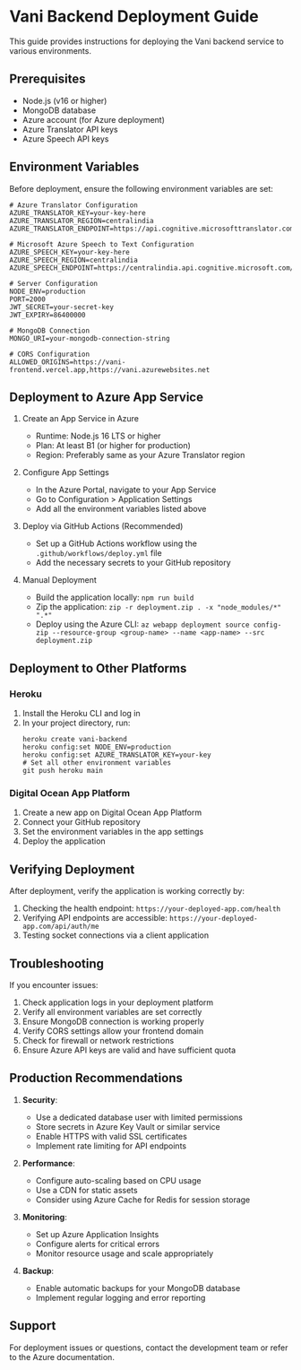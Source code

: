 # Vani Backend Deployment Guide

This guide provides instructions for deploying the Vani backend service to various environments.

## Prerequisites

- Node.js (v16 or higher)
- MongoDB database
- Azure account (for Azure deployment)
- Azure Translator API keys
- Azure Speech API keys

## Environment Variables

Before deployment, ensure the following environment variables are set:

```
# Azure Translator Configuration
AZURE_TRANSLATOR_KEY=your-key-here
AZURE_TRANSLATOR_REGION=centralindia
AZURE_TRANSLATOR_ENDPOINT=https://api.cognitive.microsofttranslator.com/

# Microsoft Azure Speech to Text Configuration
AZURE_SPEECH_KEY=your-key-here
AZURE_SPEECH_REGION=centralindia
AZURE_SPEECH_ENDPOINT=https://centralindia.api.cognitive.microsoft.com/sts/v1.0/issuetoken

# Server Configuration
NODE_ENV=production
PORT=2000
JWT_SECRET=your-secret-key
JWT_EXPIRY=86400000

# MongoDB Connection
MONGO_URI=your-mongodb-connection-string

# CORS Configuration
ALLOWED_ORIGINS=https://vani-frontend.vercel.app,https://vani.azurewebsites.net
```

## Deployment to Azure App Service

1. Create an App Service in Azure
   - Runtime: Node.js 16 LTS or higher
   - Plan: At least B1 (or higher for production)
   - Region: Preferably same as your Azure Translator region

2. Configure App Settings
   - In the Azure Portal, navigate to your App Service
   - Go to Configuration > Application Settings
   - Add all the environment variables listed above

3. Deploy via GitHub Actions (Recommended)
   - Set up a GitHub Actions workflow using the `.github/workflows/deploy.yml` file
   - Add the necessary secrets to your GitHub repository

4. Manual Deployment
   - Build the application locally: `npm run build`
   - Zip the application: `zip -r deployment.zip . -x "node_modules/*" ".*"`
   - Deploy using the Azure CLI: `az webapp deployment source config-zip --resource-group <group-name> --name <app-name> --src deployment.zip`

## Deployment to Other Platforms

### Heroku

1. Install the Heroku CLI and log in
2. In your project directory, run:
   ```
   heroku create vani-backend
   heroku config:set NODE_ENV=production
   heroku config:set AZURE_TRANSLATOR_KEY=your-key
   # Set all other environment variables
   git push heroku main
   ```

### Digital Ocean App Platform

1. Create a new app on Digital Ocean App Platform
2. Connect your GitHub repository
3. Set the environment variables in the app settings
4. Deploy the application

## Verifying Deployment

After deployment, verify the application is working correctly by:

1. Checking the health endpoint: `https://your-deployed-app.com/health`
2. Verifying API endpoints are accessible: `https://your-deployed-app.com/api/auth/me`
3. Testing socket connections via a client application

## Troubleshooting

If you encounter issues:

1. Check application logs in your deployment platform
2. Verify all environment variables are set correctly
3. Ensure MongoDB connection is working properly
4. Verify CORS settings allow your frontend domain
5. Check for firewall or network restrictions
6. Ensure Azure API keys are valid and have sufficient quota

## Production Recommendations

1. **Security**:
   - Use a dedicated database user with limited permissions
   - Store secrets in Azure Key Vault or similar service
   - Enable HTTPS with valid SSL certificates
   - Implement rate limiting for API endpoints

2. **Performance**:
   - Configure auto-scaling based on CPU usage
   - Use a CDN for static assets
   - Consider using Azure Cache for Redis for session storage

3. **Monitoring**:
   - Set up Azure Application Insights
   - Configure alerts for critical errors
   - Monitor resource usage and scale appropriately

4. **Backup**:
   - Enable automatic backups for your MongoDB database
   - Implement regular logging and error reporting

## Support

For deployment issues or questions, contact the development team or refer to the Azure documentation. 